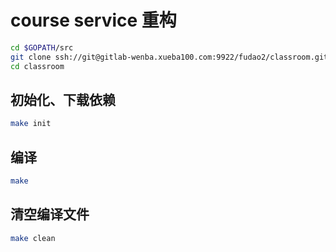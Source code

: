 # course service 重构

```bash
cd $GOPATH/src
git clone ssh://git@gitlab-wenba.xueba100.com:9922/fudao2/classroom.git
cd classroom
```

## 初始化、下载依赖

```bash
make init
```

## 编译

```bash
make
```

## 清空编译文件

```bash
make clean
```